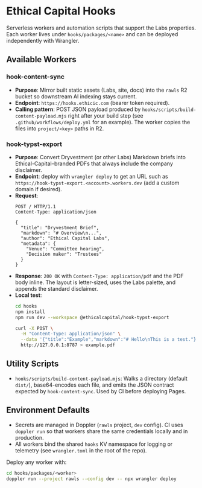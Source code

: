# Ethical Capital Hooks

Serverless workers and automation scripts that support the Labs properties. Each worker lives under
`hooks/packages/<name>` and can be deployed independently with Wrangler.

## Available Workers

### hook-content-sync
- **Purpose**: Mirror built static assets (Labs, site, docs) into the `rawls` R2 bucket so downstream AI
  indexing stays current.
- **Endpoint**: `https://hooks.ethicic.com` (bearer token required).
- **Calling pattern**: POST JSON payload produced by `hooks/scripts/build-content-payload.mjs` right after
  your build step (see `.github/workflows/deploy.yml` for an example). The worker copies the files into
  `project/<key>` paths in R2.

### hook-typst-export
- **Purpose**: Convert Dryvestment (or other Labs) Markdown briefs into Ethical-Capital–branded PDFs that
  always include the company disclaimer.
- **Endpoint**: deploy with `wrangler deploy` to get an URL such as
  `https://hook-typst-export.<account>.workers.dev` (add a custom domain if desired).
- **Request**:
  ```http
  POST / HTTP/1.1
  Content-Type: application/json

  {
    "title": "Dryvestment Brief",
    "markdown": "# Overview\n...",
    "author": "Ethical Capital Labs",
    "metadata": {
      "Venue": "Committee hearing",
      "Decision maker": "Trustees"
    }
  }
  ```
- **Response**: `200 OK` with `Content-Type: application/pdf` and the PDF body inline. The layout is
  letter-sized, uses the Labs palette, and appends the standard disclaimer.
- **Local test**:
  ```bash
  cd hooks
  npm install
  npm run dev --workspace @ethicalcapital/hook-typst-export

  curl -X POST \
    -H "Content-Type: application/json" \
    --data '{"title":"Example","markdown":"# Hello\nThis is a test."}' \
    http://127.0.0.1:8787 > example.pdf
  ```

## Utility Scripts

- `hooks/scripts/build-content-payload.mjs`: Walks a directory (default `dist/`), base64-encodes each file,
  and emits the JSON contract expected by `hook-content-sync`. Used by CI before deploying Pages.

## Environment Defaults

- Secrets are managed in Doppler (`rawls` project, `dev` config). CI uses `doppler run` so that workers share
  the same credentials locally and in production.
- All workers bind the shared `hooks` KV namespace for logging or telemetry (see `wrangler.toml` in the
  root of the repo).

Deploy any worker with:
```bash
cd hooks/packages/<worker>
doppler run --project rawls --config dev -- npx wrangler deploy
```
